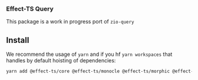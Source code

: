 ### Effect-TS Query

This package is a work in progress port of `zio-query`

## Install

We recommend the usage of `yarn` and if you hf `yarn workspaces` that handles by default hoisting of dependencies:

```sh
yarn add @effect-ts/core @effect-ts/monocle @effect-ts/morphic @effect-ts/query fast-equals fast-check
```
